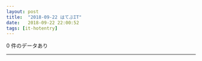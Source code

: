 ```yaml
---
layout: post
title:  "2018-09-22 はてぶIT"
date:   2018-09-22 22:00:52
tags: [it-hotentry]
---
```

0 件のデータあり

<hr>
